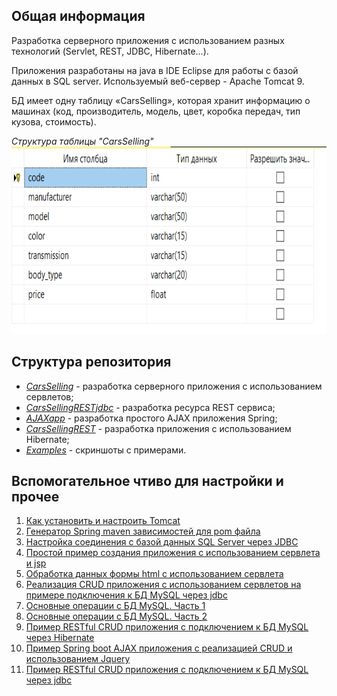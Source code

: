 <a name="Information"><h2>Общая информация</h2></a>
Разработка серверного приложения с использованием разных технологий (Servlet, REST, JDBC, Hibernate...).  
  
Приложения разработаны на java в IDE Eclipse для работы с базой данных в SQL server. Используемый веб-сервер - Apache Tomcat 9.
  
БД имеет одну таблицу «CarsSelling», которая хранит информацию о машинах (код, производитель, модель, цвет, коробка передач, тип кузова, стоимость).  

*Структура таблицы "CarsSelling"* 
<img src="https://github.com/1i10/Server-application-development/blob/master/Examples/Structure.png" width="600" height="300" />

<a name="Structure"><h2>Структура репозитория</h2></a>  
   
 * [*CarsSelling*](https://github.com/1i10/Server-application-development/blob/master/CarsSelling) - разработка серверного приложения с использованием сервлетов;
 * [*CarsSellingRESTjdbc*](https://github.com/1i10/Server-application-development/blob/master/CarsSellingRESTjdbc) - разработка ресурса REST сервиса;
 * [*AJAXapp*](https://github.com/1i10/Server-application-development/blob/master/AJAXapp) - разработка простого AJAX приложения Spring;
 * [*CarsSellingREST*](https://github.com/1i10/Server-application-development/blob/master/CarsSellingREST) - разработка приложения с использованием Hibernate;
 * [*Examples*](https://github.com/1i10/Server-application-development/blob/master/Examples) - скриншоты с примерами.
   
<a name="Materials"><h2>Вспомогательное чтиво для настройки и прочее</h2></a>  
  
  
1. [Как установить и настроить Tomcat](https://crunchify.com/step-by-step-guide-to-setup-and-install-apache-tomcat-server-in-eclipse-development-environment-ide/)  
2. [Генератор Spring maven зависимостей для pom файла](https://start.spring.io/)  
3. [Настройка соединения с базой данных SQL Server через JDBC](https://www.codejava.net/java-se/jdbc/connect-to-microsoft-sql-server-via-jdbc)  
4. [Простой пример создания приложения с использованием сервлета и jsp](https://mail.codejava.net/coding/java-servlet-and-jsp-hello-world-tutorial-with-eclipse-maven-and-apache-tomcat)  
5. [Обработка данных формы html с использованием сервлета](https://mail.codejava.net/java-ee/servlet/handling-html-form-data-with-java-servlet)  
6. [Реализация CRUD приложения с использованием сервлетов на примере подключения к БД MySQL через jdbc](https://mail.codejava.net/coding/jsp-servlet-jdbc-mysql-create-read-update-delete-crud-example)  
7. [Основные операции с БД MySQL. Часть 1](https://metanit.com/java/javaee/5.2.php)  
8. [Основные операции с БД MySQL. Часть 2](https://metanit.com/java/javaee/5.3.php)  
9. [Пример RESTful CRUD приложения с подключением к БД MySQL через Hibernate](https://www.codejava.net/frameworks/spring-boot/spring-boot-restful-crud-api-examples-with-mysql-database)  
10. [Пример Spring boot AJAX приложения с реализацией CRUD и использованием Jquery](https://roytuts.com/spring-boot-jquery-ajax-crud-example/)  
11. [Пример RESTful CRUD приложения с подключением к БД MySQL через jdbc](https://bushansirgur.in/spring-boot-jdbctemplate-crud-operations-mysql)
